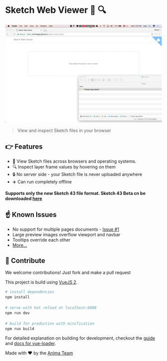 # Sketch Web Viewer 💎 🔍
![](demo.gif)

> View and inspect Sketch files in your browser

## 👉 Features

* 💎 View Sketch files across browsers and operating systems.
* 🔍 Inspect layer frame values by hovering on them
* 🔒 No server side - your Sketch file is never uploaded anywhere
* ✈️ Can run completely offline 

**Supports only the new Sketch 43 file format. Sketch 43 Beta cn be downloaded [here](https://rink.hockeyapp.net/api/2/apps/0172d48cceec171249a8d850fb16276b?format=zip)**

## ☝️ Known Issues

* No support for multiple pages documents - [Issue #1](https://github.com/AnimaApp/sketch-web-viewer/issues/1)
* Large preview images overflow viewport and navbar
* Tooltips override each other
* [More...](https://github.com/AnimaApp/sketch-web-viewer/issues/1)

## 👋 Contribute

We welcome contributions! Just fork and make a pull request

This project is build using [VueJS 2](https://vuejs.org/).

``` bash
# install dependencies
npm install

# serve with hot reload at localhost:8080
npm run dev

# build for production with minification
npm run build
```

For detailed explanation on building for development, checkout the [guide](http://vuejs-templates.github.io/webpack/) and [docs for vue-loader](http://vuejs.github.io/vue-loader).

Made with ❤️ by the [Anima Team](https://www.animaapp.com)
